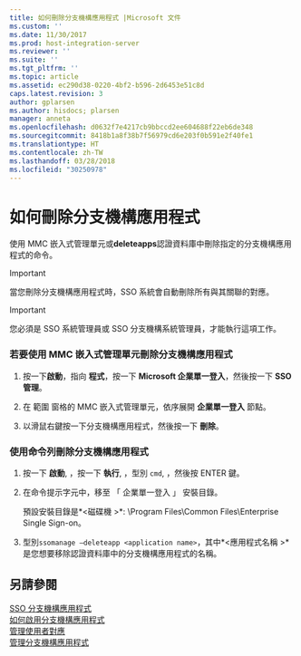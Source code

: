 ```yaml
---
title: 如何刪除分支機構應用程式 |Microsoft 文件
ms.custom: ''
ms.date: 11/30/2017
ms.prod: host-integration-server
ms.reviewer: ''
ms.suite: ''
ms.tgt_pltfrm: ''
ms.topic: article
ms.assetid: ec290d38-0220-4bf2-b596-2d6453e51c8d
caps.latest.revision: 3
author: gplarsen
ms.author: hisdocs; plarsen
manager: anneta
ms.openlocfilehash: d0632f7e4217cb9bbccd2ee604688f22eb6de348
ms.sourcegitcommit: 8418b1a8f38b7f56979cd6e203f0b591e2f40fe1
ms.translationtype: HT
ms.contentlocale: zh-TW
ms.lasthandoff: 03/28/2018
ms.locfileid: "30250978"
---
```

# <a name="how-to-delete-an-affiliate-application"></a>如何刪除分支機構應用程式
使用 MMC 嵌入式管理單元或**deleteapps**認證資料庫中刪除指定的分支機構應用程式的命令。  
  
> [!IMPORTANT]
>  當您刪除分支機構應用程式時，SSO 系統會自動刪除所有與其關聯的對應。  
  
> [!IMPORTANT]
>  您必須是 SSO 系統管理員或 SSO 分支機構系統管理員，才能執行這項工作。  
  
### <a name="to-delete-an-affiliate-application-using-the-mmc-snap-in"></a>若要使用 MMC 嵌入式管理單元刪除分支機構應用程式  
  
1.  按一下**啟動**，指向 **程式**，按一下  **Microsoft 企業單一登入**，然後按一下  **SSO 管理**。  
  
2.  在 範圍 窗格的 MMC 嵌入式管理單元，依序展開 **企業單一登入** 節點。  
  
3.  以滑鼠右鍵按一下分支機構應用程式，然後按一下 **刪除**。  
  
### <a name="to-delete-an-affiliate-application-using-the-command-line"></a>使用命令列刪除分支機構應用程式  
  
1.  按一下  **啟動**, ，按一下  **執行**, ，型別 `cmd`, ，然後按 ENTER 鍵。  
  
2.  在命令提示字元中，移至 「 企業單一登入 」 安裝目錄。  
  
     預設安裝目錄是*\<磁碟機 >*: \Program Files\Common Files\Enterprise Single Sign-on。  
  
3.  型別`ssomanage –deleteapp <application name>`，其中*\<應用程式名稱 >* 是您想要移除認證資料庫中的分支機構應用程式的名稱。  
  
## <a name="see-also"></a>另請參閱  
 [SSO 分支機構應用程式](../esso/sso-affiliate-applications.md)   
 [如何啟用分支機構應用程式](../esso/how-to-enable-an-affiliate-application.md)   
 [管理使用者對應](../esso/managing-user-mappings.md)   
 [管理分支機構應用程式](../esso/managing-affiliate-applications.md)